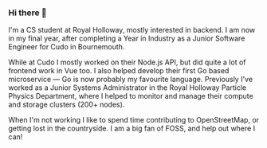 ### Hi there 👋

I'm a CS student at Royal Holloway, mostly interested in backend. I am now in my final year, after completing a Year in Industry as a Junior Software Engineer for Cudo in Bournemouth. 

While at Cudo I mostly worked on their Node.js API, but did quite a lot of frontend work in Vue too. I also helped develop their first Go based microservice — Go is now probably my favourite language. Previously I've worked as a Junior Systems Administrator in the Royal Holloway Particle Physics Department, where I helped to monitor and manage their compute and storage clusters (200+ nodes).

When I'm not working I like to spend time contributing to OpenStreetMap, or getting lost in the countryside. I am a big fan of FOSS, and help out where I can!

<!--
**GeorgeHoneywood/GeorgeHoneywood** is a ✨ _special_ ✨ repository because its `README.md` (this file) appears on your GitHub profile.

Here are some ideas to get you started:

- 🔭 I’m currently working on ...
- 🌱 I’m currently learning ...
- 👯 I’m looking to collaborate on ...
- 🤔 I’m looking for help with ...
- 💬 Ask me about ...
- 📫 How to reach me: ...
- 😄 Pronouns: ...
- ⚡ Fun fact: ...
-->
